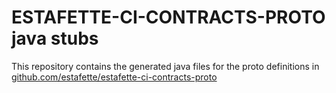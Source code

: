 
# ESTAFETTE-CI-CONTRACTS-PROTO java stubs

This repository contains the generated java files for the proto definitions in [github.com/estafette/estafette-ci-contracts-proto](https://github.com/estafette/estafette-ci-contracts-proto)